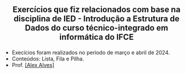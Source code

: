 ## <p align="center"> Exercícios que fiz relacionados com base na disciplina de IED - Introdução a Estrutura de Dados do curso técnico-integrado em informática do IFCE </p>

- Execícios foram realizados no período de março e abril de 2024.
- Conteúdos: Lista, Fila e Pilha.
- Prof. <a href="https://github.com/DsAlex-lnx">[Alex Alves]</a>
